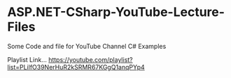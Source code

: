 # ASP.NET-CSharp-YouTube-Lecture-Files
Some Code and file for YouTube Channel C# Examples

Playlist Link...
https://youtube.com/playlist?list=PLilfO39NerHuR2kSRMR67KGgQ1anqPYp4
